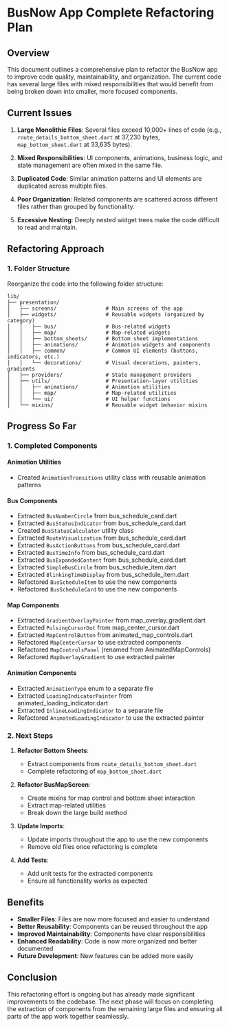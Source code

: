 # BusNow App Complete Refactoring Plan

## Overview

This document outlines a comprehensive plan to refactor the BusNow app to improve code quality, maintainability, and organization. The current code has several large files with mixed responsibilities that would benefit from being broken down into smaller, more focused components.

## Current Issues

1. **Large Monolithic Files**: Several files exceed 10,000+ lines of code (e.g., `route_details_bottom_sheet.dart` at 37,230 bytes, `map_bottom_sheet.dart` at 33,635 bytes).

2. **Mixed Responsibilities**: UI components, animations, business logic, and state management are often mixed in the same file.

3. **Duplicated Code**: Similar animation patterns and UI elements are duplicated across multiple files.

4. **Poor Organization**: Related components are scattered across different files rather than grouped by functionality.

5. **Excessive Nesting**: Deeply nested widget trees make the code difficult to read and maintain.

## Refactoring Approach

### 1. Folder Structure

Reorganize the code into the following folder structure:

```
lib/
├── presentation/
│   ├── screens/                # Main screens of the app
│   ├── widgets/                # Reusable widgets (organized by category)
│   │   ├── bus/                # Bus-related widgets
│   │   ├── map/                # Map-related widgets
│   │   ├── bottom_sheets/      # Bottom sheet implementations
│   │   ├── animations/         # Animation widgets and components
│   │   ├── common/             # Common UI elements (buttons, indicators, etc.)
│   │   └── decorations/        # Visual decorations, painters, gradients
│   ├── providers/              # State management providers
│   ├── utils/                  # Presentation-layer utilities
│   │   ├── animations/         # Animation utilities
│   │   ├── map/                # Map-related utilities
│   │   └── ui/                 # UI helper functions
│   └── mixins/                 # Reusable widget behavior mixins
```

## Progress So Far

### 1. Completed Components

#### Animation Utilities
- Created `AnimationTransitions` utility class with reusable animation patterns

#### Bus Components
- Extracted `BusNumberCircle` from bus_schedule_card.dart
- Extracted `BusStatusIndicator` from bus_schedule_card.dart
- Created `BusStatusCalculator` utility class
- Extracted `RouteVisualization` from bus_schedule_card.dart
- Extracted `BusActionButtons` from bus_schedule_card.dart
- Extracted `BusTimeInfo` from bus_schedule_card.dart
- Extracted `BusExpandedContent` from bus_schedule_card.dart
- Extracted `SimpleBusCircle` from bus_schedule_item.dart
- Extracted `BlinkingTimeDisplay` from bus_schedule_item.dart
- Refactored `BusScheduleItem` to use the new components
- Refactored `BusScheduleCard` to use the new components

#### Map Components
- Extracted `GradientOverlayPainter` from map_overlay_gradient.dart
- Extracted `PulsingCursorDot` from map_center_cursor.dart
- Extracted `MapControlButton` from animated_map_controls.dart
- Refactored `MapCenterCursor` to use extracted components
- Refactored `MapControlsPanel` (renamed from AnimatedMapControls)
- Refactored `MapOverlayGradient` to use extracted painter

#### Animation Components
- Extracted `AnimationType` enum to a separate file
- Extracted `LoadingIndicatorPainter` from animated_loading_indicator.dart
- Extracted `InlineLoadingIndicator` to a separate file
- Refactored `AnimatedLoadingIndicator` to use the extracted painter

### 2. Next Steps

1. **Refactor Bottom Sheets**:
   - Extract components from `route_details_bottom_sheet.dart`
   - Complete refactoring of `map_bottom_sheet.dart`

2. **Refactor BusMapScreen**:
   - Create mixins for map control and bottom sheet interaction
   - Extract map-related utilities
   - Break down the large build method

3. **Update Imports**:
   - Update imports throughout the app to use the new components
   - Remove old files once refactoring is complete

4. **Add Tests**:
   - Add unit tests for the extracted components
   - Ensure all functionality works as expected

## Benefits

- **Smaller Files**: Files are now more focused and easier to understand
- **Better Reusability**: Components can be reused throughout the app
- **Improved Maintainability**: Components have clear responsibilities
- **Enhanced Readability**: Code is now more organized and better documented
- **Future Development**: New features can be added more easily

## Conclusion

This refactoring effort is ongoing but has already made significant improvements to the codebase. The next phase will focus on completing the extraction of components from the remaining large files and ensuring all parts of the app work together seamlessly.